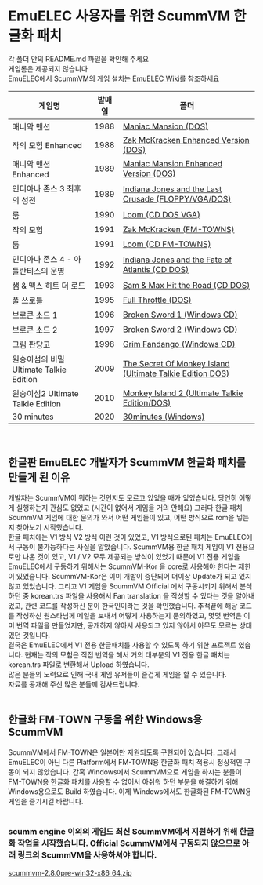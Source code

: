 # EmuELEC 사용자를 위한 ScummVM 한글화 패치

각 폴더 안의 README.md 파일을 확인해 주세요</br>
게임롬은 제공되지 않습니다</br>
EmuELEC에서 ScummVM의 게임 설치는 [EmuELEC Wiki](https://github.com/british-choi/EmuELEC/wiki/ScummVM-%EA%B2%8C%EC%9E%84-%EC%84%A4%EC%B9%98)를 참조하세요

|게임명|발매일|폴더|
|--|--|--|
|매니악 맨션|1988|[Maniac Mansion (DOS)](https://github.com/british-choi/ScummVM-Kor-Trs/tree/master/Maniac%20Mansion%20(DOS))|
|작의 모험 Enhanced|1988|[Zak McKracken Enhanced Version (DOS)](https://github.com/british-choi/ScummVM-Kor-Trs/tree/master/Zak%20McKracken%20Enhanced%20Version%20(DOS))|
|매니악 맨션 Enhanced|1989|[Maniac Mansion Enhanced Version (DOS)](https://github.com/british-choi/ScummVM-Kor-Trs/tree/master/Maniac%20Mansion%20Enhanced%20Version%20(DOS))|
|인디아나 존스 3 최후의 성전|1989|[Indiana Jones and the Last Crusade (FLOPPY/VGA/DOS)](https://github.com/british-choi/ScummVM-Kor-Trs/tree/master/Indiana%20Jones%20and%20the%20Last%20Crusade%20(Floppy%20DOS%20VGA))|
|룸|1990|[Loom (CD DOS VGA)](https://github.com/british-choi/ScummVM-Kor-Trs/tree/master/Loom%20(CD%20DOS%20VGA))|
|작의 모험|1991|[Zak McKracken (FM-TOWNS)](https://github.com/british-choi/ScummVM-Kor-Trs/tree/master/Zak%20McKracken%20(FM-Town))|
|룸|1991|[Loom (CD FM-TOWNS)](https://github.com/british-choi/ScummVM-Kor-Trs/tree/master/Loom%20(CD%20FM-TOWNS))|
|인디아나 존스 4 - 아틀란티스의 운명|1992|[Indiana Jones and the Fate of Atlantis (CD DOS)](Indiana%20Jones%20and%20the%20Fate%20of%20Atlantis%20(CD%20DOS))|
|샘 & 맥스 히트 더 로드|1993|[Sam & Max Hit the Road (CD DOS)](https://github.com/british-choi/ScummVM-Kor-Trs/tree/master/Sam%20%26%20Max%20Hit%20the%20Road%20(CD%20DOS))|
|풀 쓰로틀|1995|[Full Throttle (DOS)](https://github.com/british-choi/ScummVM-Kor-Trs/tree/master/Full%20Throttle%20(DOS))|
|브로큰 소드 1|1996|[Broken Sword 1 (Windows CD)](https://github.com/british-choi/ScummVM-Kor-Trs/tree/master/Broken%20Sword%201%20(Windows%20CD))|
|브로큰 소드 2|1997|[Broken Sword 2 (Windows CD)](https://github.com/british-choi/ScummVM-Kor-Trs/tree/master/Broken%20Sword%202%20(Windows%20CD))|
|그림 판당고|1998|[Grim Fandango (Windows CD)](https://github.com/british-choi/ScummVM-Kor-Trs/tree/master/Grim%20Fandango%20(Windows%20CD))|
|원숭이섬의 비밀 Ultimate Talkie Edition|2009|[The Secret Of Monkey Island (Ultimate Talkie Edition DOS)](https://github.com/british-choi/ScummVM-Kor-Trs/tree/master/The%20Secret%20Of%20Monkey%20Island%20(Ultimate%20Talkie%20Edition%20DOS))|
|원숭이섬2 Ultimate Talkie Edition|2010|[Monkey Island 2 (Ultimate Talkie Edition/DOS)](https://github.com/british-choi/ScummVM-Kor-Trs/tree/master/Monkey%20Island%202%20(Ultimate%20Talkie%20Edition%20DOS))|
|30 minutes|2020|[30minutes (Windows)](https://github.com/british-choi/ScummVM-Kor-Trs/tree/master/30minutes%20(Windows))|
<br>

## 한글판 EmuELEC 개발자가 ScummVM 한글화 패치를 만들게 된 이유

개발자는 ScummVM이 뭐하는 것인지도 모르고 있었을 때가 있었습니다. 당연히 어떻게 실행하는지 관심도 없었고 (시간이 없어서 게임을 거의 안해요) 그러다 한글 패치 ScummVM 게임에 대한 문의가 와서 어떤 게임들이 있고, 어떤 방식으로 rom을 넣는 지 찾아보기 시작했습니다.<br>
한글 패치에는 V1 방식 V2 방식 이런 것이 있었고, V1 방식으로된 패치는 EmuELEC에서 구동이 불가능하다는 사실을 알았습니다. ScummVM용 한글 패치 게임이 V1 전용으로만 나온 것이 있고, V1 / V2 모두 제공되는 방식이 있었기 때문에 V1 전용 게임을 EmuELEC에서 구동하기 위해서는 ScummVM-Kor 을 core로 사용해야 한다는 제한이 있었습니다. ScummVM-Kor은 이미 개발이 중단되어 더이상 Update가 되고 있지 않고 있었습니다. 그리고 V1 게임을 ScummVM Official 에서 구동시키기 위해서 분석하던 중 korean.trs 파일을 사용해서 Fan translation 을 작성할 수 있다는 것을 알아내었고, 관련 코드를 작성하신 분이 한국인이라는 것을 확인했습니다. 추적끝에 해당 코드를 작성하신 원스타님께 메일을 보내서 어떻게 사용하는지 문의하였고, 몇몇 번역은 이미 번역 파일을 만들었지만, 공개하지 않아서 사용되고 있지 않아서 아무도 모르는 상태였던 것입니다.<br>
결국은 EmuELEC에서 V1 전용 한글패치를 사용할 수 있도록 하기 위한 프로젝트 였습니다. 현재는 작의 모험은 직접 번역을 해서 거의 대부분의 V1 전용 한글 패치는 korean.trs 파일로 변환해서 Upload 하였습니다.<br>
많은 분들의 노력으로 인해 국내 게임 유저들이 즐겁게 게임을 할 수 있습니다.<br>
자료를 공개해 주신 많은 분들께 감사드립니다.<br>
<br>
## 한글화 FM-TOWN 구동을 위한 Windows용 ScummVM 
ScummVM에서 FM-TOWN은 일본어만 지원되도록 구현되어 있습니다. 그래서 EmuELEC이 아닌 다른 Platform에서 FM-TOWN용 한글화 패치 적용시 정상적인 구동이 되지 않았습니다. 간혹 Windows에서 ScummVM으로 게임을 하시는 분들이 FM-TOWN용 한글화 패치를 사용할 수 없어서 아쉬워 하던 부분을 해결하기 위해 Windows용으로도 Build 하였습니다. 이제 Windows에서도 한글화된 FM-TOWN용 게임을 즐기시길 바랍니다.<br>
<br>
### scumm engine 이외의 게임도 최신 ScummVM에서 지원하기 위해 한글화 작업을 시작했습니다. Official ScummVM에서 구동되지 않으므로 아래 링크의 ScummVM을 사용하셔야 합니다.
[scummvm-2.8.0pre-win32-x86_64.zip](https://github.com/british-choi/ScummVM-Kor-Trs/blob/master/scummvm-2.8.0pre-win32-x86_64.zip)
